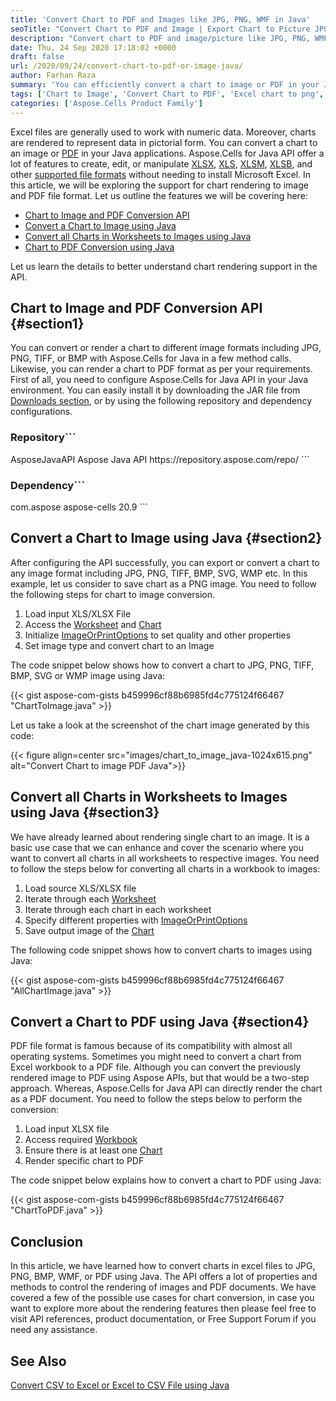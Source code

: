 ```yaml
---
title: 'Convert Chart to PDF and Images like JPG, PNG, WMF in Java'
seoTitle: "Convert Chart to PDF and Image | Export Chart to Picture JPG, PNG Java"
description: "Convert chart to PDF and image/picture like JPG, PNG, WMP, TIFF, BMP, SVG, or GIF. Render excel workbook and excel worksheet charts using Java."
date: Thu, 24 Sep 2020 17:18:02 +0000
draft: false
url: /2020/09/24/convert-chart-to-pdf-or-image-java/
author: Farhan Raza
summary: 'You can efficiently convert a chart to image or PDF in your Java applications. Aspose.Cells for Java API offer a lot of features to create, edit, or manipulate XLSX, XLS, XLSM, XLSB, and other supported file formats without needing to install Microsoft Excel. In this article, we will be exploring the support for chart rendering to image and PDF file format.'
tags: ['Chart to Image', 'Convert Chart to PDF', 'Excel chart to png', 'Render Chart to PDF', 'chart to image using java', 'chart to images', 'chart to pdf', 'convert chart to png']
categories: ['Aspose.Cells Product Family']
---
```


Excel files are generally used to work with numeric data. Moreover, charts are rendered to represent data in pictorial form. You can convert a chart to an image or [PDF][1] in your Java applications. Aspose.Cells for Java API offer a lot of features to create, edit, or manipulate [XLSX][2], [XLS][3], [XLSM][4], [XLSB][5], and other [supported file formats][6] without needing to install Microsoft Excel. In this article, we will be exploring the support for chart rendering to image and PDF file format. Let us outline the features we will be covering here:

*   [Chart to Image and PDF Conversion API][7]
*   [Convert a Chart to Image using Java][8]
*   [Convert all Charts in Worksheets to Images using Java][9]
*   [Chart to PDF Conversion using Java][10]

Let us learn the details to better understand chart rendering support in the API.

## Chart to Image and PDF Conversion API {#section1}

You can convert or render a chart to different image formats including JPG, PNG, TIFF, or BMP with Aspose.Cells for Java in a few method calls. Likewise, you can render a chart to PDF format as per your requirements. First of all, you need to configure Aspose.Cells for Java API in your Java environment. You can easily install it by downloading the JAR file from [Downloads section][11], or by using the following repository and dependency configurations.

### Repository```
<repository>
    <id>AsposeJavaAPI</id>
    <name>Aspose Java API</name>
    <url>https://repository.aspose.com/repo/</url>
</repository>
```

### Dependency```
<dependency>
    <groupId>com.aspose</groupId>
    <artifactId>aspose-cells</artifactId>
    <version>20.9</version>
</dependency>
```

## Convert a Chart to Image using Java {#section2}

After configuring the API successfully, you can export or convert a chart to any image format including JPG, PNG, TIFF, BMP, SVG, WMP etc. In this example, let us consider to save chart as a PNG image. You need to follow the following steps for chart to image conversion.

1.  Load input XLS/XLSX File
2.  Access the [Worksheet][12] and [Chart][13]
3.  Initialize [ImageOrPrintOptions][14] to set quality and other properties
4.  Set image type and convert chart to an Image

The code snippet below shows how to convert a chart to JPG, PNG, TIFF, BMP, SVG or WMP image using Java:

{{< gist aspose-com-gists b459996cf88b6985fd4c775124f66467 "ChartToImage.java" >}}

Let us take a look at the screenshot of the chart image generated by this code:



{{< figure align=center src="images/chart_to_image_java-1024x615.png" alt="Convert Chart to image PDF Java">}}


## Convert all Charts in Worksheets to Images using Java {#section3}

We have already learned about rendering single chart to an image. It is a basic use case that we can enhance and cover the scenario where you want to convert all charts in all worksheets to respective images. You need to follow the steps below for converting all charts in a workbook to images:

1.  Load source XLS/XLSX file
2.  Iterate through each [Worksheet][15]
3.  Iterate through each chart in each worksheet
4.  Specify different properties with [ImageOrPrintOptions][16]
5.  Save output image of the [Chart][17]

The following code snippet shows how to convert charts to images using Java:

{{< gist aspose-com-gists b459996cf88b6985fd4c775124f66467 "AllChartImage.java" >}}

## Convert a Chart to PDF using Java {#section4}

PDF file format is famous because of its compatibility with almost all operating systems. Sometimes you might need to convert a chart from Excel workbook to a PDF file. Although you can convert the previously rendered image to PDF using Aspose APIs, but that would be a two-step approach. Whereas, Aspose.Cells for Java API can directly render the chart as a PDF document. You need to follow the steps below to perform the conversion:

1.  Load input XLSX file
2.  Access required [Workbook][18]
3.  Ensure there is at least one [Chart][19]
4.  Render specific chart to PDF

The code snippet below explains how to convert a chart to PDF using Java:

{{< gist aspose-com-gists b459996cf88b6985fd4c775124f66467 "ChartToPDF.java" >}}

## Conclusion

In this article, we have learned how to convert charts in excel files to JPG, PNG, BMP, WMF, or PDF using Java. The API offers a lot of properties and methods to control the rendering of images and PDF documents. We have covered a few of the possible use cases for chart conversion, in case you want to explore more about the rendering features then please feel free to visit API references, product documentation, or Free Support Forum if you need any assistance.

## See Also

[Convert CSV to Excel or Excel to CSV File using Java][20]




[1]: https://docs.fileformat.com/pdf/
[2]: https://docs.fileformat.com/spreadsheet/xlsx/
[3]: https://docs.fileformat.com/spreadsheet/xls/
[4]: https://docs.fileformat.com/spreadsheet/xlsm/
[5]: https://docs.fileformat.com/spreadsheet/xlsb/
[6]: https://docs.aspose.com/cells/java/supported-file-formats/
[7]: #section1
[8]: #section2
[9]: #section3
[10]: #section4
[11]: https://downloads.aspose.com/cells/java
[12]: https://apireference.aspose.com/cells/java/com.aspose.cells/worksheet
[13]: https://apireference.aspose.com/cells/java/com.aspose.cells/Chart
[14]: https://apireference.aspose.com/cells/java/com.aspose.cells/ImageOrPrintOptions
[15]: https://apireference.aspose.com/cells/java/com.aspose.cells/worksheet
[16]: https://apireference.aspose.com/cells/java/com.aspose.cells/ImageOrPrintOptions
[17]: https://apireference.aspose.com/cells/java/com.aspose.cells/Chart
[18]: https://apireference.aspose.com/java/cells/com.aspose.cells/workbook
[19]: https://apireference.aspose.com/cells/java/com.aspose.cells/Chart
[20]: https://blog.aspose.com/2020/09/10/convert-csv-excel-java/





